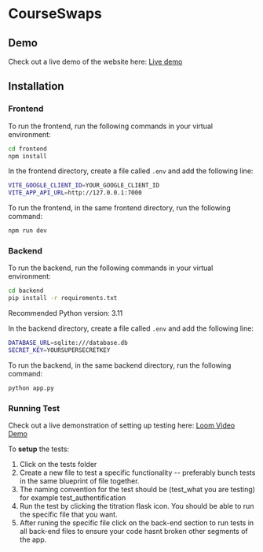 # CourseSwaps

## Demo

Check out a live demo of the website here: [Live demo](https://youtu.be/RNSnFxqx_X8?si=uEljs68I76IxEtB8)

## Installation

### Frontend

To run the frontend, run the following commands in your virtual environment:
```bash
cd frontend
npm install
```

In the frontend directory, create a file called `.env` and add the following line:
```bash
VITE_GOOGLE_CLIENT_ID=YOUR_GOOGLE_CLIENT_ID
VITE_APP_API_URL=http://127.0.0.1:7000
```

To run the frontend, in the same frontend directory, run the following command:
```bash
npm run dev
```

### Backend

To run the backend, run the following commands in your virtual environment:
```bash
cd backend
pip install -r requirements.txt
```
Recommended Python version: 3.11

In the backend directory, create a file called `.env` and add the following line:
```bash
DATABASE_URL=sqlite:///database.db
SECRET_KEY=YOURSUPERSECRETKEY
```

To run the backend, in the same backend directory, run the following command:
```bash
python app.py
```


### Running Test 
Check out a live demonstration of setting up testing here: [Loom Video Demo](https://www.loom.com/share/700103ecd4be4bbdbd251db1bc9d2f91?sid=eea3ab3f-e1aa-4563-b962-028a8d3a5a4d)

To **setup** the tests:
 1. Click on the tests folder 
 2. Create a new file to test a specific functionality -- preferably bunch tests in the same blueprint of file together.
 3. The naming convention for the test should be (test_what you are testing) for example test_authentification
 3. Run the test by clicking the titration flask icon. You should be able to run the specific file that you want. 
 4. After runing the specific file click on the back-end section to run tests in all back-end files to ensure your code hasnt broken other segments of the app.